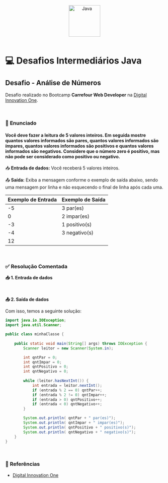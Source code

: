 <div align="center">
  <img alt="Java" height="100" src="https://raw.githubusercontent.com/FortAwesome/Font-Awesome/6.x/svgs/brands/java.svg">
</div>

<br>

# 💻 Desafios Intermediários Java

## Desafio - Análise de Números
Desafio realizado no Bootcamp **Carrefour Web Developer** na [Digital Innovation One](https://www.dio.me/).

<br>

### 📝 **Enunciado**
#### **Você deve fazer a leitura de 5 valores inteiros. Em seguida mostre quantos valores informados são pares, quantos valores informados são ímpares, quantos valores informados são positivos e quantos valores informados são negativos. Considere que o número zero é positivo, mas não pode ser considerado como positivo ou negativo.**

📥 **Entrada de dados:**  Você receberá 5 valores inteiros.

📤 **Saída:** Exiba a mensagem conforme o exemplo de saída abaixo, sendo uma mensagem por linha e não esquecendo o final de linha após cada uma.


 Exemplo de Entrada  | Exemplo de Saída 
---------------------|-----------
-5                   |  3 par(es)
0                    |  2 impar(es)
-3                   |  1 positivo(s)
-4                   |  3 negativo(s)
12                   |  

<br>

### ✅ **Resolução Comentada**

**📥 1. Entrada de dados**<br>

<br>

**📤 2. Saída de dados**<br>

Com isso, temos a seguinte solução:
```java
import java.io.IOException;
import java.util.Scanner;

public class minhaClasse {
	
    public static void main(String[] args) throws IOException {
        Scanner leitor = new Scanner(System.in);

        int qntPar = 0;
        int qntImpar = 0;
        int qntPositivo = 0;
        int qntNegativo = 0;
        
        while (leitor.hasNextInt()) {
            int entrada = leitor.nextInt();
            if (entrada % 2 == 0) qntPar++;
            if (entrada % 2 != 0) qntImpar++;
            if (entrada > 0) qntPositivo++;
            if (entrada < 0) qntNegativo++;
        }

        System.out.println( qntPar + " par(es)");
        System.out.println( qntImpar + " impar(es)");
        System.out.println( qntPositivo + " positivo(s)");
        System.out.println( qntNegativo + " negativo(s)");
    }	
}
```

<br>

### 🔎 **Referências**
- [Digital Innovation One](https://www.dio.me/)

<br>
